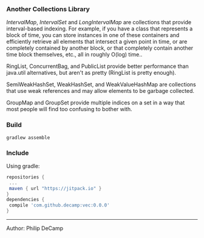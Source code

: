### Another Collections Library
 
_IntervalMap_, _IntervalSet_ and _LongIntervalMap_ are collections that provide interval-based indexing. For example, if you have a class that represents a block of time, you can store instances in one of these containers and efficiently retrieve all elements that intersect a given point in time, or are completely contained by another block, or that completely contain another time block themselves, etc., all in roughly O(log) time..

RingList, ConcurrentBag, and PublicList provide better performance than java.util alternatives, but aren't as pretty (RingList is pretty enough).

SemiWeakHashSet, WeakHashSet, and WeakValueHashMap are collections that use weak references and may allow elements to be garbage collected.

GroupMap and GroupSet provide multiple indices on a set in a way that most people will find too confusing to bother with.


### Build  
```gradlew assemble```


### Include  
Using gradle:  

```groovy
repositories {  
 ...  
 maven { url "https://jitpack.io" }  
}  
dependencies {  
 compile 'com.github.decamp:vec:0.0.0'  
}
```

---
Author: Philip DeCamp
